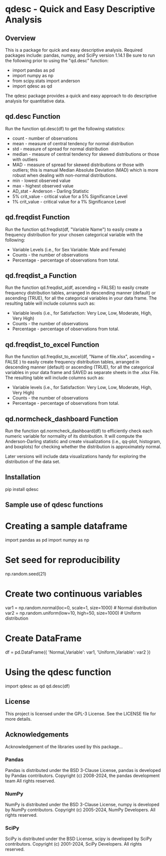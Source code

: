 # qdesc - Quick and Easy Descriptive Analysis

## Overview
This is a package for quick and easy descriptive analysis.
Required packages include: pandas, numpy, and SciPy version 1.14.1
Be sure to run the following prior to using the "qd.desc" function:

- import pandas as pd
- import numpy as np
- from scipy.stats import anderson
- import qdesc as qd

The qdesc package provides a quick and easy approach to do descriptive analysis for quantitative data.

## qd.desc Function
Run the function qd.desc(df) to get the following statistics:
* count - number of observations
* mean - measure of central tendency for normal distribution	
* std - measure of spread for normal distribution
* median - measure of central tendency for skewed distributions or those with outliers
* MAD - measure of spread for skewed distributions or those with outliers; this is manual Median Absolute Deviation (MAD) which is more robust when dealing with non-normal distributions.
* min - lowest observed value
* max - highest observed value	
* AD_stat	- Anderson - Darling Statistic
* 5% crit_value - critical value for a 5% Significance Level	
* 1% crit_value - critical value for a 1% Significance Level

## qd.freqdist Function
Run the function qd.freqdist(df, "Variable Name") to easily create a frequency distribution for your chosen categorical variable with the following:
* Variable Levels (i.e., for Sex Variable: Male and Female)
* Counts - the number of observations
* Percentage - percentage of observations from total.

## qd.freqdist_a Function
Run the function qd.freqdist_a(df, ascending = FALSE) to easily create frequency distribution tables, arranged in descending manner (default) or ascending (TRUE), for all 
the categorical variables in your data frame. The resulting table will include columns such as:
* Variable levels (i.e., for Satisfaction: Very Low, Low, Moderate, High, Very High) 
* Counts - the number of observations
* Percentage - percentage of observations from total.

## qd.freqdist_to_excel Function
Run the function qd.freqdist_to_excel(df, "Name of file.xlsx", ascending = FALSE ) to easily create frequency distribution tables, arranged in descending manner (default) or ascending (TRUE), for all  the categorical variables in your data frame and SAVED as separate sheets in the .xlsx File. The resulting table will include columns such as:
* Variable levels (i.e., for Satisfaction: Very Low, Low, Moderate, High, Very High) 
* Counts - the number of observations
* Percentage - percentage of observations from total.

## qd.normcheck_dashboard Function
Run the function qd.normcheck_dashboard(df) to efficiently check each numeric variable for normality of its distribution. It will compute the Anderson-Darling statistic and 
create visualizations (i.e., qq-plot, histogram, and boxplots) for checking whether the distribution is approximately normal.


Later versions will include data visualizations handy for exploring the distribution of the data set.

## Installation
pip install qdesc

## Sample use of qdesc functions
# Creating a sample dataframe
import pandas as pd
import numpy as np

# Set seed for reproducibility
np.random.seed(21)

# Create two continuous variables
var1 = np.random.normal(loc=0, scale=1, size=1000)     # Normal distribution
var2 = np.random.uniform(low=10, high=50, size=1000)   # Uniform distribution

# Create DataFrame
df = pd.DataFrame({
    'Normal_Variable': var1,
    'Uniform_Variable': var2
})
# Using the qdesc function
import qdesc as qd
qd.desc(df)

## License
This project is licensed under the GPL-3 License. See the LICENSE file for more details.

## Acknowledgements
Acknowledgement of the libraries used by this package...

### Pandas
Pandas is distributed under the BSD 3-Clause License, pandas is developed by Pandas contributors. Copyright (c) 2008-2024, the pandas development team All rights reserved.
### NumPy
NumPy is distributed under the BSD 3-Clause License, numpy is developed by NumPy contributors. Copyright (c) 2005-2024, NumPy Developers. All rights reserved.
### SciPy
SciPy is distributed under the BSD License, scipy is developed by SciPy contributors. Copyright (c) 2001-2024, SciPy Developers. All rights reserved.





